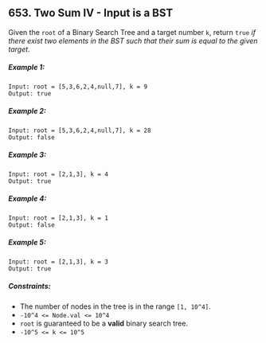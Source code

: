 ## 653. Two Sum IV - Input is a BST

Given the ```root``` of a Binary Search Tree and a target number ```k```, return ```true``` *if there exist two elements in the BST such that their sum is equal to the given target*.

##### Example 1:
```
Input: root = [5,3,6,2,4,null,7], k = 9
Output: true
```
##### Example 2:
```
Input: root = [5,3,6,2,4,null,7], k = 28
Output: false
```
##### Example 3:
```
Input: root = [2,1,3], k = 4
Output: true
```
##### Example 4:
```
Input: root = [2,1,3], k = 1
Output: false
```
##### Example 5:
```
Input: root = [2,1,3], k = 3
Output: true
```

##### Constraints:

* The number of nodes in the tree is in the range ```[1, 10^4]```.
* ```-10^4 <= Node.val <= 10^4```
* ```root``` is guaranteed to be a **valid** binary search tree.
* ```-10^5 <= k <= 10^5```